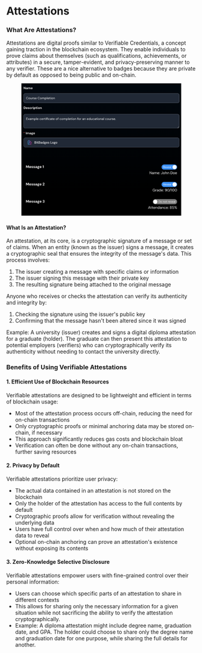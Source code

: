 # Attestations

### What Are Attestations?

Attestations are digital proofs similar to Verifiable Credentials, a concept gaining traction in the blockchain ecosystem. They enable individuals to prove claims about themselves (such as qualifications, achievements, or attributes) in a secure, tamper-evident, and privacy-preserving manner to any verifier. These are a nice alternative to badges because they are private by default as opposed to being public and on-chain.

<figure><img src="../../.gitbook/assets/Screenshot 2024-09-02 at 11.55.15 AM.png" alt="" width="563"><figcaption></figcaption></figure>

#### What Is an Attestation?

An attestation, at its core, is a cryptographic signature of a message or set of claims. When an entity (known as the issuer) signs a message, it creates a cryptographic seal that ensures the integrity of the message's data. This process involves:

1. The issuer creating a message with specific claims or information
2. The issuer signing this message with their private key
3. The resulting signature being attached to the original message

Anyone who receives or checks the attestation can verify its authenticity and integrity by:

1. Checking the signature using the issuer's public key
2. Confirming that the message hasn't been altered since it was signed

Example: A university (issuer) creates and signs a digital diploma attestation for a graduate (holder). The graduate can then present this attestation to potential employers (verifiers) who can cryptographically verify its authenticity without needing to contact the university directly.

### Benefits of Using Verifiable Attestations

#### 1. Efficient Use of Blockchain Resources

Verifiable attestations are designed to be lightweight and efficient in terms of blockchain usage:

* Most of the attestation process occurs off-chain, reducing the need for on-chain transactions
* Only cryptographic proofs or minimal anchoring data may be stored on-chain, if necessary
* This approach significantly reduces gas costs and blockchain bloat
* Verification can often be done without any on-chain transactions, further saving resources

#### 2. Privacy by Default

Verifiable attestations prioritize user privacy:

* The actual data contained in an attestation is not stored on the blockchain
* Only the holder of the attestation has access to the full contents by default
* Cryptographic proofs allow for verification without revealing the underlying data
* Users have full control over when and how much of their attestation data to reveal
* Optional on-chain anchoring can prove an attestation's existence without exposing its contents

#### 3. Zero-Knowledge Selective Disclosure

Verifiable attestations empower users with fine-grained control over their personal information:

* Users can choose which specific parts of an attestation to share in different contexts
* This allows for sharing only the necessary information for a given situation while not sacrificing the ability to verify the attestation cryptographically.
* Example: A diploma attestation might include degree name, graduation date, and GPA. The holder could choose to share only the degree name and graduation date for one purpose, while sharing the full details for another.
